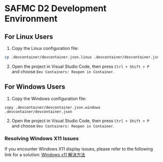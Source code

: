 # SAFMC D2 Development Environment

## For Linux Users

1. Copy the Linux configuration file:

```sh
cp .devcontainer/devcontainer.json.linux .devcontainer/devcontainer.json
```

2. Open the project in Visual Studio Code, then press `Ctrl + Shift + P` and choose `Dev Containers: Reopen in Container`.

## For Windows Users

1. Copy the Windows configuration file:

```
copy .devcontainer/devcontainer.json.windows .devcontainer/devcontainer.json
```

2. Open the project in Visual Studio Code, then press `Ctrl + Shift + P` and choose `Dev Containers: Reopen in Container`.

### Resolving Windows X11 Issues

If you encounter Windows X11 display issues, please refer to the following link for a solution: [Windows x11 解決方法](https://www.notion.so/Windows-c75f78f20fb449709ccd8c13302304b4?pvs=4)
